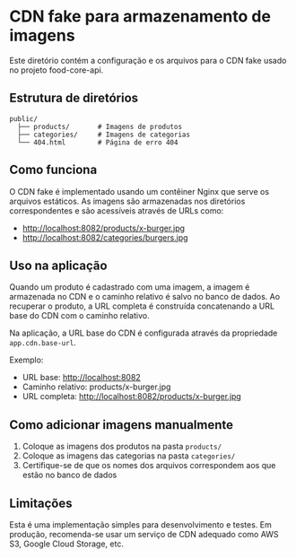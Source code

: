 # CDN fake para armazenamento de imagens

Este diretório contém a configuração e os arquivos para o CDN fake usado no projeto food-core-api.

## Estrutura de diretórios

```
public/
  ├── products/       # Imagens de produtos
  ├── categories/     # Imagens de categorias
  └── 404.html        # Página de erro 404
```

## Como funciona

O CDN fake é implementado usando um contêiner Nginx que serve os arquivos estáticos.
As imagens são armazenadas nos diretórios correspondentes e são acessíveis através de URLs como:

- <http://localhost:8082/products/x-burger.jpg>
- <http://localhost:8082/categories/burgers.jpg>

## Uso na aplicação

Quando um produto é cadastrado com uma imagem, a imagem é armazenada no CDN e o caminho relativo
é salvo no banco de dados. Ao recuperar o produto, a URL completa é construída concatenando
a URL base do CDN com o caminho relativo.

Na aplicação, a URL base do CDN é configurada através da propriedade `app.cdn.base-url`.

Exemplo:

- URL base: <http://localhost:8082>
- Caminho relativo: products/x-burger.jpg
- URL completa: <http://localhost:8082/products/x-burger.jpg>

## Como adicionar imagens manualmente

1. Coloque as imagens dos produtos na pasta `products/`
2. Coloque as imagens das categorias na pasta `categories/`
3. Certifique-se de que os nomes dos arquivos correspondem aos que estão no banco de dados

## Limitações

Esta é uma implementação simples para desenvolvimento e testes. Em produção,
recomenda-se usar um serviço de CDN adequado como AWS S3, Google Cloud Storage, etc.
